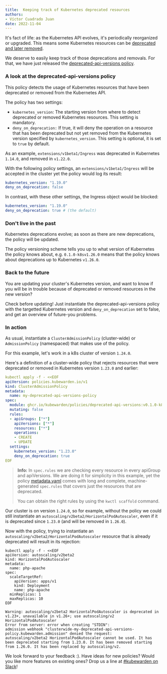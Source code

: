```yaml
---
title:  Keeping track of Kubernetes deprecated resources
authors:
- Víctor Cuadrado Juan
date: 2022-11-04
---
```


It's fact of life: as the Kubernetes API evolves, it's periodically reorganized
or upgraded. This means some Kubernetes resources can be [deprecated and later removed](https://kubernetes.io/docs/reference/using-api/deprecation-policy/#deprecating-parts-of-the-api).

We deserve to easily keep track of those deprecations and removals. For that, we
have just released
the [deprecated-api-versions policy](https://github.com/kubewarden/deprecated-api-versions-policy/).

### A look at the deprecated-api-versions policy

This policy detects the usage of Kubernetes resources that have been deprecated
or removed from the Kubernetes API.

The policy has two settings:

- `kubernetes_version`: The starting version from where to detect deprecated or
  removed Kubernetes resources. This setting is mandatory.
- `deny_on_deprecation:` If true, it will deny the operation on a resource
  that has been deprecated but not yet removed from the Kubernetes version
  specified by `kubernetes_version`. This setting is optional, it is set to `true` by default.

As an example, `extensions/v1beta1/Ingress` was deprecated in Kubernetes
`1.14.0`, and removed in `v1.22.0`.

With the following policy settings, an `extensions/v1beta1/Ingress` will be
accepted in the cluster yet the policy would log its result:

```yaml
kubernetes_version: "1.19.0"
deny_on_deprecation: false
```

In contrast, with these other settings, the Ingress object would be blocked:

```yaml
kubernetes_version: "1.19.0"
deny_on_deprecation: true # (the default)
```

### Don't live in the past

Kubernetes deprecations evolve; as soon as there are new deprecations, the
policy will be updated.

The policy versioning scheme tells you up to what version of Kubernetes the
policy knows about, e.g. `0.1.0-k8sv1.26.0` means that the policy knows about
deprecations up to Kubernetes `v1.26.0`.

### Back to the future

You are updating your cluster's Kubernetes version, and want to know if you will
be in trouble because of deprecated or removed resources in the new version?

Check before updating! Just instantiate the deprecated-api-versions policy with
the targetted Kubernetes version and `deny_on_deprecation` set to false, and get
an overview of future-you problems.

### In action

As usual, instantiate a `ClusterAdmissionPolicy` (cluster-wide) or
`AdmissionPolicy` (namespaced) that makes use of the policy.

For this example, let's work in a k8s cluster of version `1.24.0`.

Here's a definition of a cluster-wide policy that rejects resources that were
deprecated or removed in Kubernetes version `1.23.0` and earlier:

```yaml
kubectl apply -f - <<EOF
apiVersion: policies.kubewarden.io/v1
kind: ClusterAdmissionPolicy
metadata:
  name: my-deprecated-api-versions-policy
spec:
  module: ghcr.io/kubewarden/policies/deprecated-api-versions:v0.1.0-k8sv1.26.0
  mutating: false
  rules:
  - apiGroups: ["*"]
    apiVersions: ["*"]
    resources: ["*"]
    operations:
    - CREATE
    - UPDATE
  settings:
    kubernetes_version: "1.23.0"
    deny_on_deprecation: true
EOF
```

> **Info:** In `spec.rules` we are checking every resource in every
> apiGroup and apiVersions. We are doing it for simplicity in this example, yet
> the policy
[metadata.yaml](https://github.com/kubewarden/deprecated-api-versions-policy/blob/b26633515de367cf77b79fb909461a4df6e0e2aa/metadata.yml)
> comes with long and complete, machine-generated `spec.rules` that covers just
> the resources that are deprecated.
>
> You can obtain the right rules by using the `kwctl scaffold` command.

Our cluster is on version `1.24.0`, so for example, without the policy we could
still instantiate an `autoscaling/v2beta2/HorizontalPodAutoscaler`, even if it
is deprecated since `1.23.0` (and will be removed in `1.26.0`).

Now with the policy, trying to instantiate an
`autoscaling/v2beta2/HorizontalPodAutoscaler` resource that is already
deprecated will result in its rejection:

```
kubectl apply -f - <<EOF
apiVersion: autoscaling/v2beta2
kind: HorizontalPodAutoscaler
metadata:
  name: php-apache
spec:
  scaleTargetRef:
    apiVersion: apps/v1
    kind: Deployment
    name: php-apache
  minReplicas: 1
  maxReplicas: 10
EOF

Warning: autoscaling/v2beta2 HorizontalPodAutoscaler is deprecated in v1.23+, unavailable in v1.26+; use autoscaling/v2 HorizontalPodAutoscaler
Error from server: error when creating "STDIN":
admission webhook "clusterwide-my-deprecated-api-versions-policy.kubewarden.admission" denied the request:
autoscaling/v2beta2 HorizontalPodAutoscaler cannot be used. It has been deprecated starting from 1.23.0. It has been removed starting from 1.26.0. It has been replaced by autoscaling/v2.
```


We look forward to your feedback :). Have ideas for new policies?
Would you like more features on existing ones?
Drop us a line at [#kubewarden on Slack](https://kubernetes.slack.com/archives/C01T3GTC3L7)!
